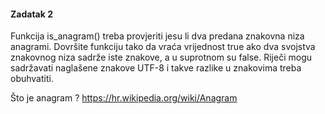 #### Zadatak 2

Funkcija is_anagram() treba provjeriti jesu li dva predana znakovna niza anagrami. Dovršite funkciju tako da vraća vrijednost true ako dva svojstva znakovnog niza sadrže iste znakove, a u suprotnom su false. Riječi mogu sadržavati naglašene znakove UTF-8 i takve razlike u znakovima treba obuhvatiti.

Što je anagram ? https://hr.wikipedia.org/wiki/Anagram


